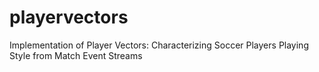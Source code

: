 # playervectors
Implementation of Player Vectors: Characterizing Soccer Players Playing Style from Match Event Streams
